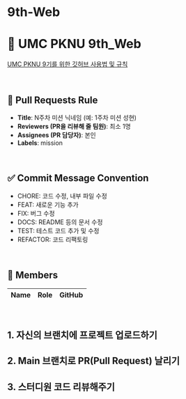 # 9th-Web


# 💚 UMC PKNU 9th_Web


[UMC PKNU 9기를 위한 깃허브 사용법 및 규칙](https://www.notion.so/makeus-challenge/Git-Hub-26ab57f4596b8116aa1bd5f98f55a63f?pvs=25)  

<br>

## 🌱 Pull Requests Rule
- **Title**: N주차 미션 닉네임 (예: 1주차 미션 성현)
- **Reviewers (PR을 리뷰해 줄 팀원)**: 최소 1명
- **Assignees (PR 담당자)**: 본인
- **Labels**: mission
  
<br>

## ✅ Commit Message Convention
- CHORE: 코드 수정, 내부 파일 수정
- FEAT: 새로운 기능 추가
- FIX: 버그 수정
- DOCS: README 등의 문서 수정
- TEST: 테스트 코드 추가 및 수정
- REFACTOR: 코드 리팩토링
  
<br>


## 👥 Members

| Name | Role | GitHub |
|------|------|--------|


<br>


<h2>1. 자신의 브랜치에 프로젝트 업로드하기</h2>



<h2>2. Main 브랜치로 PR(Pull Request) 날리기</h2>


<h2>3. 스터디원 코드 리뷰해주기</h2>

